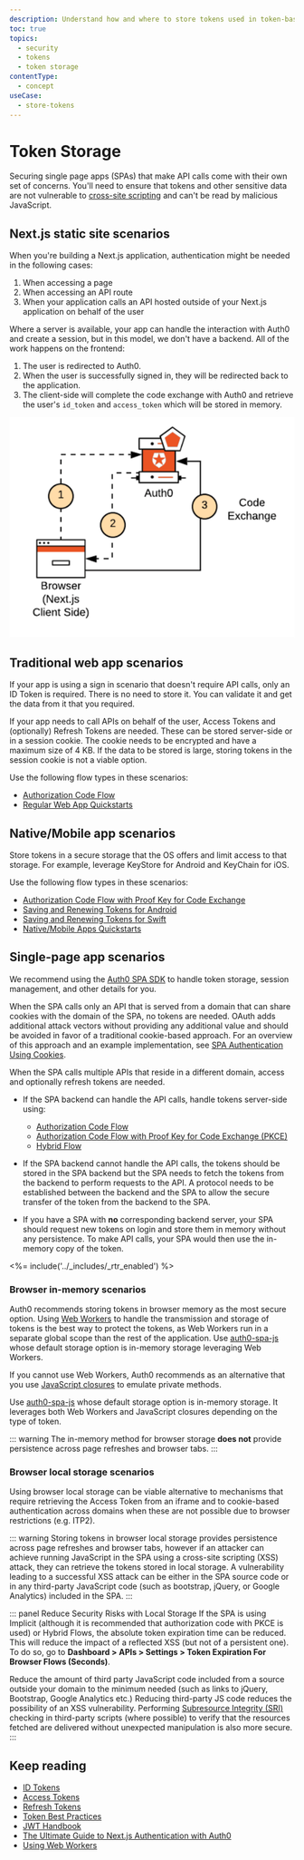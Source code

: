 ```yaml
---
description: Understand how and where to store tokens used in token-based authentication.
toc: true 
topics:
  - security
  - tokens
  - token storage
contentType:
  - concept
useCase:
  - store-tokens
---
```


# Token Storage

Securing single page apps (SPAs) that make API calls come with their own set of concerns. You'll need to ensure that tokens and other sensitive data are not vulnerable to [cross-site scripting](https://www.owasp.org/index.php/Cross-site_Scripting_(XSS)) and can't be read by malicious JavaScript.

## Next.js static site scenarios

When you're building a Next.js application, authentication might be needed in the following cases:

1. When accessing a page
2. When accessing an API route
3. When your application calls an API hosted outside of your Next.js application on behalf of the user

Where a server is available, your app can handle the interaction with Auth0 and create a session, but in this model, we don't have a backend. All of the work happens on the frontend:

1. The user is redirected to Auth0.
2. When the user is successfully signed in, they will be redirected back to the application.
3. The client-side will complete the code exchange with Auth0 and retrieve the user's `id_token` and `access_token` which will be stored in memory.

![In-Memory Token Storage](/media/articles/tokens/in-memory-token-storage.png)

## Traditional web app scenarios

If your app is using a sign in scenario that doesn't require API calls, only an ID Token is required. There is no need to store it. You can validate it and get the data from it that you required. 

If your app needs to call APIs on behalf of the user, Access Tokens and (optionally) Refresh Tokens are needed. These can be stored server-side or in a session cookie. The cookie needs to be encrypted and have a maximum size of 4 KB. If the data to be stored is large, storing tokens in the session cookie is not a viable option. 

Use the following flow types in these scenarios: 

- [Authorization Code Flow](/flows/concepts/auth-code)
- [Regular Web App Quickstarts](/quickstart/webapp)

## Native/Mobile app scenarios

Store tokens in a secure storage that the OS offers and limit access to that storage. For example, leverage KeyStore for Android and KeyChain for iOS.

Use the following flow types in these scenarios:

- [Authorization Code Flow with Proof Key for Code Exchange](/flows/concepts/auth-code-pkce)
- [Saving and Renewing Tokens for Android](/libraries/auth0-android/save-and-refresh-tokens)
- [Saving and Renewing Tokens for Swift](/libraries/auth0-swift/save-and-refresh-jwt-tokens)
- [Native/Mobile Apps Quickstarts](/quickstart/native)

## Single-page app scenarios

We recommend using the [Auth0 SPA SDK](/libraries/auth0-spa-js) to handle token storage, session management, and other details for you.

When the SPA calls only an API that is served from a domain that can share cookies with the domain of the SPA, no tokens are needed. OAuth adds additional attack vectors without providing any additional value and should be avoided in favor of a traditional cookie-based approach. For an overview of this approach and an example implementation, see [SPA  Authentication Using Cookies](/login/spa/authenticate-with-cookies).

When the SPA calls multiple APIs that reside in a different domain, access and optionally refresh tokens are needed.

-  If the SPA backend can handle the API calls, handle tokens server-side using:
    - [Authorization Code Flow](/flows/concepts/auth-code)
    - [Authorization Code Flow with Proof Key for Code Exchange (PKCE)](/flows/concepts/auth-code-pkce)
    - [Hybrid Flow](/api-auth/grant/hybrid)

- If the SPA backend cannot handle the API calls, the tokens should be stored in the SPA backend but the SPA needs to fetch the tokens from the backend to perform requests to the API. A protocol needs to be established between the backend and the SPA to allow the secure transfer of the token from the backend to the SPA.

- If you have a SPA with **no** corresponding backend server, your SPA should request new tokens on login and store them in memory without any persistence. To make API calls, your SPA would then use the in-memory copy of the token.

<%= include('../_includes/_rtr_enabled') %>

### Browser in-memory scenarios

Auth0 recommends storing tokens in browser memory as the most secure option. Using [Web Workers](https://developer.mozilla.org/en-US/docs/Web/API/Web_Workers_API) to handle the transmission and storage of tokens is the best way to protect the tokens, as Web Workers run in a separate global scope than the rest of the application. Use [auth0-spa-js](https://github.com/auth0/auth0-spa-js) whose default storage option is in-memory storage leveraging Web Workers.

If you cannot use Web Workers, Auth0 recommends as an alternative that you use [JavaScript closures](https://developer.mozilla.org/en-US/docs/Web/JavaScript/Closures#Emulating_private_methods_with_closures) to emulate private methods.

 Use [auth0-spa-js](https://github.com/auth0/auth0-spa-js) whose default storage option is in-memory storage. It leverages both Web Workers and JavaScript closures depending on the type of token.

::: warning
The in-memory method for browser storage **does not** provide persistence across page refreshes and browser tabs. 
:::

### Browser local storage scenarios

Using browser local storage can be viable alternative to mechanisms that require retrieving the Access Token from an iframe and to cookie-based authentication across domains when these are not possible due to browser restrictions (e.g. ITP2).

::: warning
Storing tokens in browser local storage provides persistence across page refreshes and browser tabs, however if an attacker can achieve running JavaScript in the SPA using a cross-site scripting (XSS) attack, they can retrieve the tokens stored in local storage. A vulnerability leading to a successful XSS attack can be either in the SPA source code or in any third-party JavaScript code (such as bootstrap, jQuery, or Google Analytics) included in the SPA.
:::

::: panel Reduce Security Risks with Local Storage
If the SPA is using Implicit (although it is recommended that authorization code with PKCE is used) or Hybrid Flows, the absolute token expiration time can be reduced. This will reduce the impact of a reflected XSS (but not of a persistent one). To do so, go to **Dashboard > APIs > Settings > Token Expiration For Browser Flows (Seconds)**.

Reduce the amount of third party JavaScript code included from a source outside your domain to the minimum needed (such as links to jQuery, Bootstrap, Google Analytics etc.) Reducing third-party JS code reduces the possibility of an XSS vulnerability. Performing [Subresource Integrity (SRI)](https://developer.mozilla.org/en-US/docs/Web/Security/Subresource_Integrity) checking in third-party scripts (where possible) to verify that the resources fetched are delivered without unexpected manipulation is also more secure.
:::

## Keep reading

* [ID Tokens](/tokens/concepts/id-tokens)
* [Access Tokens](/tokens/concepts/access-tokens)
* [Refresh Tokens](/tokens/concepts/refresh-tokens)
* [Token Best Practices](/best-practices/token-best-practices)
* [JWT Handbook](https://auth0.com/resources/ebooks/jwt-handbook)
* [The Ultimate Guide to Next.js Authentication with Auth0](https://auth0.com/blog/ultimate-guide-nextjs-authentication-auth0/?utm_source=twitter&utm_medium=sc&utm_campaign=nextjs_authn_guide)
* [Using Web Workers](https://developer.mozilla.org/en-US/docs/Web/API/Web_Workers_API/Using_web_workers)
